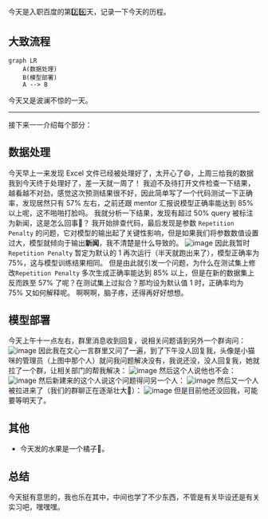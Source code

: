 今天是入职百度的第2️⃣6️⃣天，记录一下今天的历程。

## 大致流程

```mermaid
graph LR
    A(数据处理)
    B(模型部署)
    A --> B
```

今天又是波澜不惊的一天。

---
接下来一一介绍每个部分：

## 数据处理
今天早上一来发现 Excel 文件已经被处理好了，太开心了😄，上周三给我的数据我到今天终于处理好了，差一天就一周了！
我迫不及待打开文件检查一下结果，越看越不对劲，感觉这次预测结果很不好，因此简单写了一个代码测试一下正确率，发现居然只有 57% 左右，之前还跟 mentor 汇报说模型正确率能达到 85% 以上呢，这不啪啪打脸吗。
我就分析一下结果，发现有超过 50% query 被标注为新闻，这是怎么回事🤔？
我开始排查代码，最后发现是参数 `Repetition Penalty` 的问题，它对模型的输出起了关键性影响，但是如果我们将参数数值设置过大，模型就倾向于输出**新闻**，我不清楚是什么导致的。
![image](https://github.com/user-attachments/assets/5907399f-007c-4e02-9e1a-4d0620f9ae6a)
因此我暂时 `Repetition Penalty` 暂定为默认的 1 再次运行（半天就跑出来了），模型正确率为 75%，这与模型训练结果相同。
但是由此就引发一个问题，为什么在测试集上修改`Repetition Penalty` 多次生成正确率能达到 85% 以上，但是在新的数据集上反而跌至 57% 了呢？在测试集上过拟合？那均设为默认值 1 时，正确率均为 75% 又如何解释呢。
啊啊啊，脑子疼，还得再好好想想。

## 模型部署
今天上午十一点左右，群里消息收到回复，说相关问题请到另外一个群询问：
![image](https://github.com/user-attachments/assets/c37b63bc-1349-476f-a6bc-613cb831af58)
因此我在文心一言群里又问了一遍，到了下午没人回复我，头像是小猫咪的管理员（上图中那个人）就问我问题解决没有，我说还没，没人回复我，她就拉了一个群，让相关部门的帮我解决：
![image](https://github.com/user-attachments/assets/99760677-00f5-4663-93e3-85f120f2316e)
然后这个人说他也不会：
![image](https://github.com/user-attachments/assets/573c8496-1ed4-48ea-a9c0-a5d592ea6aa9)
然后新建来的这个人说这个问题得问另一个人：
![image](https://github.com/user-attachments/assets/bd02a2ee-375a-4923-9228-c97a28358b96)
然后又一个人被拉进来了（我们的群聊正在逐渐壮大💪）：
![image](https://github.com/user-attachments/assets/4c30f706-e6b9-41a3-9cdf-37cdba66972b)
但是目前他还没回我，可能要等明天了。

## 其他
- 今天发的水果是一个橘子🍊。

## 总结
今天挺有意思的，我也乐在其中，中间也学了不少东西，不管是有关毕设还是有关实习吧，嘿嘿嘿。